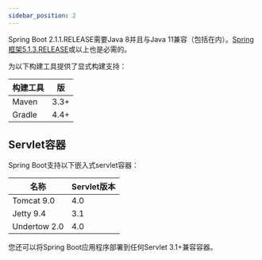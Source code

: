 ```yaml
---
sidebar_position: 2
---
```


Spring Boot 2.1.1.RELEASE需要Java 8并且与Java 11兼容（包括在内）。[Spring框架5.1.3.RELEASE](https://docs.spring.io/spring-framework/docs/5.1.3.RELEASE/spring-framework-reference/)或以上也是必需的。

为以下构建工具提供了显式构建支持：

|构建工具|版|
|---|---|
|Maven|3.3+|
|Gradle|4.4+|

## Servlet容器

Spring Boot支持以下嵌入式servlet容器：

|名称|Servlet版本|
|---|---|
|Tomcat 9.0|4.0|
|Jetty 9.4|3.1|
|Undertow 2.0|4.0|

您还可以将Spring Boot应用程序部署到任何Servlet 3.1+兼容容器。

